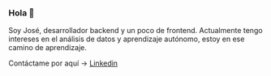 ### Hola 👋

Soy José, desarrollador backend y un poco de frontend. Actualmente tengo intereses en el análisis de datos y aprendizaje autónomo, estoy en ese camino de aprendizaje.

Contáctame por aquí -> [Linkedin](https://www.linkedin.com/in/josegque/)


<!--
**JosseG/JosseG** is a ✨ _special_ ✨ repository because its `README.md` (this file) appears on your GitHub profile.

Here are some ideas to get you started:

- 🔭 I’m currently working on ...
- 🌱 I’m currently learning ...
- 👯 I’m looking to collaborate on ...
- 🤔 I’m looking for help with ...
- 💬 Ask me about ...
- 📫 How to reach me: ...
- 😄 Pronouns: ...
- ⚡ Fun fact: ...
-->
